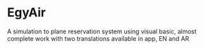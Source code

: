 # EgyAir
A simulation to plane reservation system using visual basic, almost complete work with two translations available in app, EN and AR
